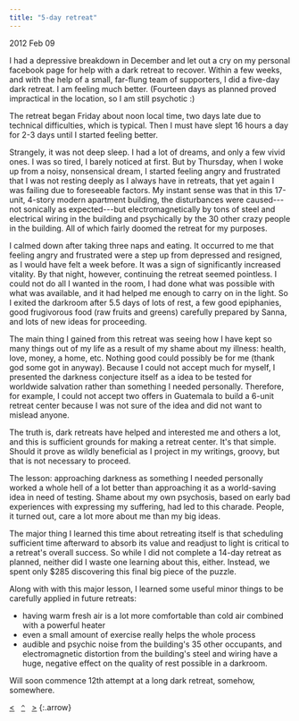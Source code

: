 ```yaml
---
title: "5-day retreat"
---
```


2012 Feb 09

I had a depressive breakdown in December and let out a cry on my personal facebook page for help with a dark retreat to recover. Within a few weeks, and with the help of a small, far-flung team of supporters, I did a five-day dark retreat. I am feeling much better. (Fourteen days as planned proved impractical in the location, so I am still psychotic :)

The retreat began Friday about noon local time, two days late due to technical difficulties, which is typical. Then I must have slept 16 hours a day for 2-3 days until I started feeling better.

Strangely, it was not deep sleep. I had a lot of dreams, and only a few vivid ones. I was so tired, I barely noticed at first. But by Thursday, when I woke up from a noisy, nonsensical dream, I started feeling angry and frustrated that I was not resting deeply as I always have in retreats, that yet again I was failing due to foreseeable factors. My instant sense was that in this 17-unit, 4-story modern apartment building, the disturbances were caused---not sonically as expected---but electromagnetically by tons of steel and electrical wiring in the building and psychically by the 30 other crazy people in the building. All of which fairly doomed the retreat for my purposes.

I calmed down after taking three naps and eating. It occurred to me that feeling angry and frustrated were a step up from depressed and resigned, as I would have felt a week before. It was a sign of significantly increased vitality. By that night, however, continuing the retreat seemed pointless. I could not do all I wanted in the room, I had done what was possible with what was available, and it had helped me enough to carry on in the light. So I exited the darkroom after 5.5 days of lots of rest, a few good epiphanies, good frugivorous food (raw fruits and greens) carefully prepared by Sanna, and lots of new ideas for proceeding.

The main thing I gained from this retreat was seeing how I have kept so many things out of my life as a result of my shame about my illness: health, love, money, a home, etc. Nothing good could possibly be for me (thank god some got in anyway). Because I could not accept much for myself, I presented the darkness conjecture itself as a idea to be tested for worldwide salvation rather than something I needed personally. Therefore, for example, I could not accept two offers in Guatemala to build a 6-unit retreat center because I was not sure of the idea and did not want to mislead anyone.

The truth is, dark retreats have helped and interested me and others a lot, and this is sufficient grounds for making a retreat center. It's that simple. Should it prove as wildly beneficial as I project in my writings, groovy, but that is not necessary to proceed.

The lesson: approaching darkness as something I needed personally worked a whole hell of a lot better than approaching it as a world-saving idea in need of testing. Shame about my own psychosis, based on early bad experiences with expressing my suffering, had led to this charade. People, it turned out, care a lot more about me than my big ideas.

The major thing I learned this time about retreating itself is that scheduling sufficient time afterward to absorb its value and readjust to light is critical to a retreat's overall success. So while I did not complete a 14-day retreat as planned, neither did I waste one learning about this, either. Instead, we spent only $285 discovering this final big piece of the puzzle.

Along with with this major lesson, I learned some useful minor things to be carefully applied in future retreats:

* having warm fresh air is a lot more comfortable than cold air combined with a powerful heater
* even a small amount of exercise really helps the whole process
* audible and psychic noise from the building's 35 other occupants, and electromagnetic distortion from the building's steel and wiring have a huge, negative effect on the quality of rest possible in a darkroom.

Will soon commence 12th attempt at a long dark retreat, somehow, somewhere.

[&lt;](../6-day-retreat/)&nbsp;&nbsp;&nbsp;[`^`](../)&nbsp;&nbsp;&nbsp;[&gt;](../2-day-retreat/)
{:.arrow} 


